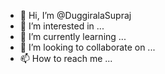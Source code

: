 - 👋 Hi, I’m @DuggiralaSupraj
- 👀 I’m interested in ...
- 🌱 I’m currently learning ...
- 💞️ I’m looking to collaborate on ...
- 📫 How to reach me ...

<!---
DuggiralaSupraj/DuggiralaSupraj is a ✨ special ✨ repository because its `README.md` (this file) appears on your GitHub profile.
You can click the Preview link to take a look at your changes.
--->
